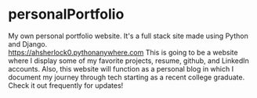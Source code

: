 # personalPortfolio
My own personal portfolio website. It's a full stack site made using Python and Django. <br>
https://ahsherlock0.pythonanywhere.com
This is going to be a website where I display some of my favorite projects, resume, github, and LinkedIn accounts. Also, this website 
will function as a personal blog in which I document my journey through tech starting as a recent college graduate. 
Check it out frequently for updates!
